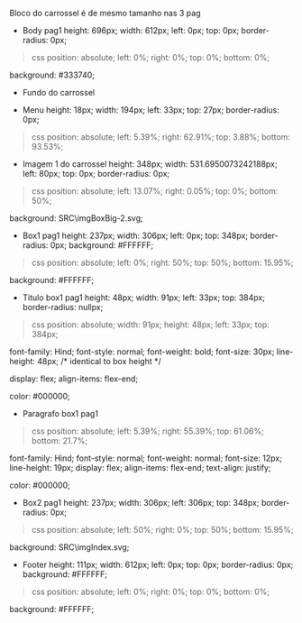 Bloco do carrossel é de mesmo tamanho nas 3 pag

* Body pag1
height: 696px;
width: 612px;
left: 0px;
top: 0px;
border-radius: 0px;
>css
position: absolute;
left: 0%;
right: 0%;
top: 0%;
bottom: 0%;

background: #333740;


* Fundo do carrossel

* Menu
height: 18px;
width: 194px;
left: 33px;
top: 27px;
border-radius: 0px;
>css
position: absolute;
left: 5.39%;
right: 62.91%;
top: 3.88%;
bottom: 93.53%;

* Imagem 1 do carrossel
height: 348px;
width: 531.6950073242188px;
left: 80px;
top: 0px;
border-radius: 0px;
>css
position: absolute;
left: 13.07%;
right: 0.05%;
top: 0%;
bottom: 50%;

background: SRC\imgBoxBig-2.svg;


* Box1 pag1
height: 237px;
width: 306px;
left: 0px;
top: 348px;
border-radius: 0px;
background: #FFFFFF;
>css
position: absolute;
left: 0%;
right: 50%;
top: 50%;
bottom: 15.95%;

background: #FFFFFF;

* Titulo box1 pag1
height: 48px;
width: 91px;
left: 33px;
top: 384px;
border-radius: nullpx;
>css
position: absolute;
width: 91px;
height: 48px;
left: 33px;
top: 384px;

font-family: Hind;
font-style: normal;
font-weight: bold;
font-size: 30px;
line-height: 48px;
/* identical to box height */

display: flex;
align-items: flex-end;

color: #000000;

* Paragrafo box1 pag1

>css
position: absolute;
left: 5.39%;
right: 55.39%;
top: 61.06%;
bottom: 21.7%;

font-family: Hind;
font-style: normal;
font-weight: normal;
font-size: 12px;
line-height: 19px;
display: flex;
align-items: flex-end;
text-align: justify;

color: #000000;

* Box2 pag1
height: 237px;
width: 306px;
left: 306px;
top: 348px;
border-radius: 0px;
>css
position: absolute;
left: 50%;
right: 0%;
top: 50%;
bottom: 15.95%;

background: SRC\imgIndex.svg;

* Footer
height: 111px;
width: 612px;
left: 0px;
top: 0px;
border-radius: 0px;
background: #FFFFFF;
>css
position: absolute;
left: 0%;
right: 0%;
top: 0%;
bottom: 0%;

background: #FFFFFF;


